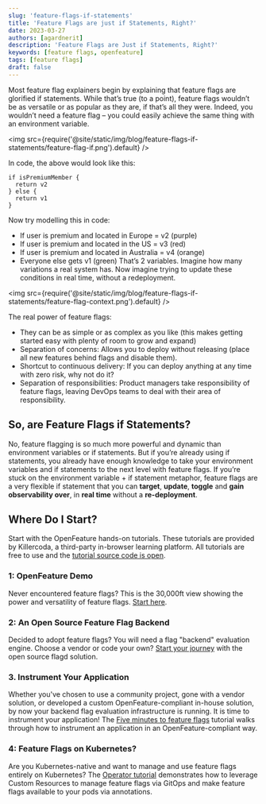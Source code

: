 ```yaml
---
slug: 'feature-flags-if-statements'
title: 'Feature Flags are just if Statements, Right?'
date: 2023-03-27
authors: [agardnerit]
description: 'Feature Flags are Just if Statements, Right?'
keywords: [feature flags, openfeature]
tags: [feature flags]
draft: false
---
```


Most feature flag explainers begin by explaining that feature flags are glorified if statements.
While that’s true (to a point), feature flags wouldn’t be as versatile or as popular as they are, if that’s all they were. Indeed, you wouldn’t need a feature flag – you could easily achieve the same thing with an environment variable.

<!--truncate-->

<img src={require('@site/static/img/blog/feature-flags-if-statements/feature-flag-if.png').default} />

In code, the above would look like this:

```shell
if isPremiumMember {
  return v2
} else {
  return v1
}
```
Now try modelling this in code:
- If user is premium and located in Europe = v2 (purple)
- If user is premium and located in the US = v3 (red)
- If user is premium and located in Australia = v4 (orange)
- Everyone else gets v1 (green)
That’s 2 variables. Imagine how many variations a real system has. Now imagine trying to update these conditions in real time, without a redeployment.

<img src={require('@site/static/img/blog/feature-flags-if-statements/feature-flag-context.png').default} />

The real power of feature flags:
- They can be as simple or as complex as you like (this makes getting started easy with plenty of room to grow and expand)
- Separation of concerns: Allows you to deploy without releasing (place all new features behind flags and disable them).
- Shortcut to continuous delivery: If you can deploy anything at any time with zero risk, why not do it?
- Separation of responsibilities: Product managers take responsibility of feature flags, leaving DevOps teams to deal with their area of responsibility.
## So, are Feature Flags if Statements?
No, feature flagging is so much more powerful and dynamic than environment variables or if statements. But if you’re already using if statements, you already have enough knowledge to take your environment variables and if statements to the next level with feature flags.
If you’re stuck on the environment variable + if statement metaphor, feature flags are a very flexible if statement that you can **target**, **update**, **toggle** and **gain observability over**, in **real time** without a **re-deployment**.
## Where Do I Start?
Start with the OpenFeature hands-on tutorials.
These tutorials are provided by Killercoda, a third-party in-browser learning platform.
All tutorials are free to use and the [tutorial source code is open](https://github.com/open-feature/killercoda).
### 1: OpenFeature Demo
Never encountered feature flags?
This is the 30,000ft view showing the power and versatility of feature flags.
[Start here](https://bit.ly/openfeaturedemo).
### 2: An Open Source Feature Flag Backend
Decided to adopt feature flags?
You will need a flag "backend" evaluation engine.
Choose a vendor or code your own?
[Start your journey](https://bit.ly/openfeatureflagd) with the open source flagd solution.
### 3. Instrument Your Application
Whether you've chosen to use a community project, gone with a vendor solution, or developed a custom OpenFeature-compliant in-house solution, by now your backend flag evaluation infrastructure is running.
It is time to instrument your application!
The [Five minutes to feature flags](https://bit.ly/openfeature5mins) tutorial walks through how to instrument an application in an OpenFeature-compliant way.
### 4: Feature Flags on Kubernetes?
Are you Kubernetes-native and want to manage and use feature flags entirely on Kubernetes?
The [Operator tutorial](https://bit.ly/openfeatureopdemo) demonstrates how to leverage Custom Resources to manage feature flags via GitOps and make feature flags available to your pods via annotations.